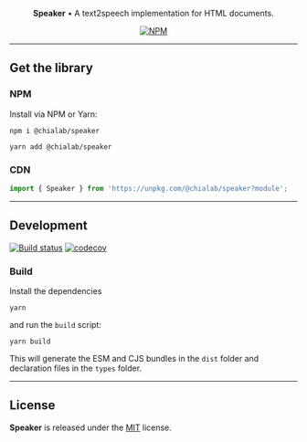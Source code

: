 <p align="center">
  <strong>Speaker</strong> • A text2speech implementation for HTML documents.
</p>

<p align="center">
    <a href="https://www.npmjs.com/package/@chialab/speaker"><img alt="NPM" src="https://img.shields.io/npm/v/@chialab/speaker.svg"></a>
</p>

---

## Get the library

### NPM

Install via NPM or Yarn:

```
npm i @chialab/speaker
```

```
yarn add @chialab/speaker
```

### CDN

```js
import { Speaker } from 'https://unpkg.com/@chialab/speaker?module';
```

---

## Development

[![Build status](https://github.com/chialab/speaker/workflows/Main/badge.svg)](https://github.com/chialab/speaker/actions?query=workflow%3ABuild)
[![codecov](https://codecov.io/gh/chialab/speaker/branch/main/graph/badge.svg)](https://codecov.io/gh/chialab/speaker)

### Build

Install the dependencies

```
yarn
```

and run the `build` script:

```
yarn build
```

This will generate the ESM and CJS bundles in the `dist` folder and declaration files in the `types` folder.

---

## License

**Speaker** is released under the [MIT](https://github.com/chialab/speaker/blob/main/LICENSE) license.

